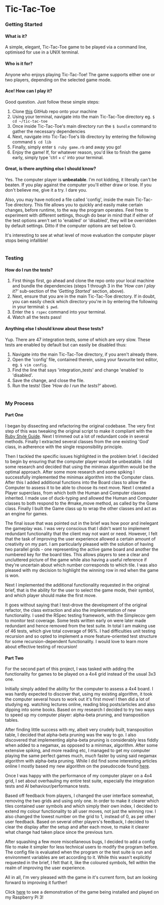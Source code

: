 # Tic-Tac-Toe

### Getting Started

#### What is it?
A simple, elegant, Tic-Tac-Toe game to be played via a command line, optimised for use in a
UNIX terminal.

#### Who is it for?
Anyone who enjoys playing Tic-Tac-Toe! The game supports either one or two players, depending on
the selected game mode.

#### Ace! How can I play it?
Good question. Just follow these simple steps:
1. Clone [this](https://github.com/michaelbjacobson/tic-tac-toe.git) GitHub repo onto your machine
2. Using your terminal, navigate into the main Tic-Tac-Toe directory eg. `$ cd ~/tic-tac-toe`
3. Once inside Tic-Tac-Toe's main directory run the `$ bundle` command to gather the necessary dependencies
4. Next, navigate into Tic-Tac-Toe's lib directory by entering the following command `$ cd lib`
5. Finally, simply enter `$ ruby game.rb` and away you go!
6. Enjoy the game! If, for whatever reason, you'd like to finish the game early, simply type 'ctrl + c'
into your terminal.

#### Great, is there anything else I should know?
Yes. The computer player is __unbeatable__. I'm not kidding, it literally can't be beaten. If you
play against the computer you'll either draw or lose. If you don't believe me, give it a try. I dare you.

Also, you may have noticed a file called 'config', inside the main Tic-Tac-Toe directory. This file allows you to
quickly and easily make certain changes, before runtime, to the way the program operates. Feel free to experiment with
different settings, though do bear in mind that if either of the test options aren't set to 'enabled' or 'disabled',
they will be overridden by default settings. Ditto if the computer options are set below 0. 

It's interesting to see at what level of move evaluation the computer player stops being infallible!

#

### Testing

#### How do I run the tests?
1. First things first, go ahead and clone the repo onto your local machine and bundle the dependencies (steps 1 
through 3 in the _'How can I play it?'_ sub-section of the _'Getting Started'_ section, above).
2. Next, ensure that you are in the main Tic-Tac-Toe directory. If in doubt, you can easily check which directory you're in by
entering the following in your terminal: `$ pwd`.
3. Enter the `$ rspec` command into your terminal.
4. Watch all the tests pass!

#### Anything else I should know about these tests?
Yup. There are 47 integration tests, some of which are *very* slow. These tests are enabled by default but can easily
be disabled thus:
1. Navigate into the main Tic-Tac-Toe directory, if you aren't already there.
2. Open the 'config' file, contained therein, using your favourite text editor, eg. `$ vim config`.
3. Find the line that says 'integration_tests' and change 'enabled' to 'disabled'.
4. Save the change, and close the file.
5. Run the tests! (See _'How do I run the tests?'_ above).

#

### My Process

#### Part One
I began by dissecting and refactoring the original codebase. The very first step of this was tweaking the original
script to make it compliant with the [Ruby Style Guide](https://github.com/bbatsov/ruby-style-guide). Next I
trimmed out a lot of redundant code in several methods. Finally I extracted several classes from the one existing
'God' class, in adherence with the single responsibility principle.

Then I tackled the specific issues highlighted in the problem brief. I decided to begin by ensuring that the computer
player would be unbeatable. I did some research and decided that using the minimax algorithm would be the optimal
approach. After some more research and some spiking I successfully implemented the minimax algorithm into the Computer
class. After this I added additional functions into the Board class to allow the Computer to assess it to be able to
choose its next move. Next I created a Player superclass, from which both the Human and Computer classes inherited.
I made use of duck-typing and allowed the Human and Computer classes to both respond to the #make_move method, as 
called by the Game class. Finally I built the Game class up to wrap the other classes and act as an engine for games.

The final issue that was pointed out in the brief was how poor and inelegant the gameplay was. I was very conscious
that I didn't want to implement redundant functionality that the client may not want or need. However, I felt that
the task of improving the user experience allowed a certain amount of creativity on my part. I am particularly pleased
with the solution of having two parallel grids - one representing the active game board and another the numbered key
for the board tiles. This allows players to see a clear and uncluttered picture of the game while also having a useful
reference if they're uncertain about which number corresponds to which tile. I was also pleased with my decision to 
highlight the winning row in red when the game is won. 

Next I implemented the additional functionality requested in the original brief, that is the ability for the user to
select the game mode, their symbol, and which player should make the first move.

It goes without saying that I test-drove the development of the original refactor, the class extraction and also the
implementation of new functionality. I used the RSpec testing framework, with the Simplecov gem to monitor test
coverage. Some tests written early on were later made redundant and hence removed from the test suite. In total I am
making use of 46 tests, which give total coverage of 96%. I had difficulties unit testing recursion and so opted
to implement a more feature-oriented test structure for some recursion-dependent functionality. I would love to learn
more about effective testing of recursion!

#### Part Two

For the second part of this project, I was tasked with adding the functionality for games to be played on a 4x4 grid
instead of the usual 3x3 one.

Initially simply added the ability for the computer to assess a 4x4 board. I was hardly expected to discover that, 
using my existing algorithm, it took the computer several hours to work out it's first move! I then did a lot of
studying eg. watching lectures online, reading blog posts/articles and also dipping into some books. Based on my
research I decided to try two ways to speed up my computer player: alpha-beta pruning, and transposition tables.

After finding little success with my, albeit very crudely built, transposition table, I decided that alpha-beta pruning
was the way to go. I also discovered that implementing alpha-beta pruning is considerably less fiddly when added to
a negamax, as opposed to a minimax, algorithm. After some extensive spiking, and more reading etc, I managed to get my
computer playing the same perfect games much, _much_ faster by using said negamax algorithm with alpha-beta pruning.
While I did find some interesting articles online I mostly based my new algorithm on the pseudocode found 
[here](https://en.wikipedia.org/wiki/Negamax).

Once I was happy with the performance of my computer player on a 4x4 grid, I set about overhauling my entire test suite,
especially the integration tests and AI behaviour/performance tests.

Based off feedback from players, I changed the user interface somewhat, removing the two grids and using only one. In
order to make it clearer which tiles contained user symbols and which simply their own index, I decided to extend my
colour functionality to all user moves, not just the winning row. I also changed the lowest number on the grid to 1, 
instead of 0, as per other user feedback. Based on several other players's feedback, I decided to clear the display
after the setup and after each move, to make it clearer what change had taken place since the previous turn. 

After squashing a few more miscellaneous bugs, I decided to add a config file to make it simpler for less technical
users to modify the program before. The config file is evaluated when the program or the test suite is run and
environment variables are set according to it. While this wasn't explicitly requested in the brief, I felt that it, like
the coloured symbols, fell within the realm of improving the user experience.

All in all, I'm very pleased with the game in it's current form, but am looking forward to improving it further!

Click [here](https://www.youtube.com/watch?v=b5L-cKN1mMA&feature=youtu.be) to see a demonstration of the game being installed and played on my Raspberry Pi 3! 
